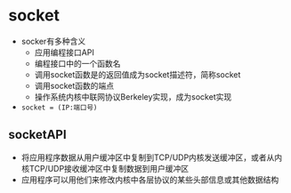 # socket

- socker有多种含义 
  - 应用编程接口API
  - 编程接口中的一个函数名
  - 调用socket函数是的返回值成为socket描述符，简称socket
  - 调用socket函数的端点
  - 操作系统内核中联网协议Berkeley实现，成为socket实现
- `socket = (IP:端口号)`

## socketAPI

- 将应用程序数据从用户缓冲区中复制到TCP/UDP内核发送缓冲区，或者从内核TCP/UDP接收缓冲区中复制数据到用户缓冲区
- 应用程序可以用他们来修改内核中各层协议的某些头部信息或其他数据结构